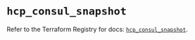 # `hcp_consul_snapshot`

Refer to the Terraform Registry for docs: [`hcp_consul_snapshot`](https://registry.terraform.io/providers/hashicorp/hcp/0.103.0/docs/resources/consul_snapshot).
